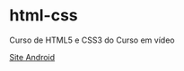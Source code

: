 # html-css
 Curso de HTML5 e CSS3 do Curso em vídeo

<a href="https://pauloemburana.github.io/html-css/desafios/des010/android.html" target="_blank">Site Android</a>